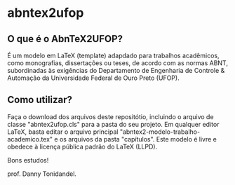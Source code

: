 # abntex2ufop

## O que é o AbnTeX2UFOP?
É um modelo em LaTeX (template) adapdado para trabalhos acadêmicos, como monografias, dissertações ou teses, de acordo com as normas ABNT, subordinadas às exigências do Departamento de Engenharia de Controle & Automação da Universidade Federal de Ouro Preto (UFOP). 

## Como utilizar?
Faça o download dos arquivos deste repositótio, incluindo o arquivo de classe "abntex2ufop.cls" para a pasta do seu projeto. Em qualquer editor LaTeX, basta editar o arquivo principal "abntex2-modelo-trabalho-academico.tex" e os arquivos da pasta "capítulos". Este modelo é livre e obedece à licença pública padrão do LaTeX (LLPD).

Bons estudos!

prof. Danny Tonidandel.
